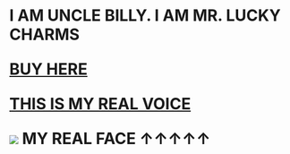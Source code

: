 <title>uncle billy's website</title>
<h1>I AM UNCLE BILLY.
I AM MR. LUCKY CHARMS <p>
 <strong> <a href="https://www.amazon.com/Lucky-Charms-Gluten-Breakfast-Cereal/dp/B07CX3FHM1">BUY HERE</a>
  <p>
   <a href="https://www.youtube.com/watch?v=dQw4w9WgXcQ">THIS IS MY REAL VOICE</a>
   <p>
   <img src="https://i.ytimg.com/vi/IKi7ZcKkVGs/maxresdefault.jpg"/>
   MY REAL FACE ↑↑↑↑↑
